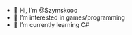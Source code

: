 - 👋 Hi, I’m @Szymskooo
- 👀 I’m interested in games/programming 
- 🌱 I’m currently learning C#

<!---
Szymskooo/Szymskooo is a ✨ special ✨ repository because its `README.md` (this file) appears on your GitHub profile.
You can click the Preview link to take a look at your changes.
--->
